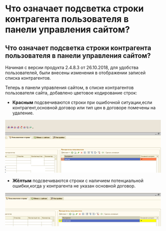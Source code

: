 # Что означает подсветка строки контрагента пользователя в панели управления сайтом?

## Что означает подсветка строки контрагента пользователя в панели управления сайтом?

Начиная с версии продукта 2.4.8.3 от 26.10.2018, для удобства пользователей, были внесены изменения в отображении записей списка контрагентов.

Теперь в панели управления сайтом, в списке контрагентов пользователя сайта, добавлено цветовое кодирование строк:

* **Красным** подсвечиваются строки при ошибочной ситуации,если контрагент,основной договор или тип цен в договоре помечены на удаление.

![](../.gitbook/assets/krasnyi.jpg)

* **Жёлтым** подсвечиваются строки с наличием потенциальной ошибки,когда у контрагента не указан  основной договор.

![](../.gitbook/assets/zheltyi.jpg)

